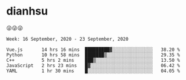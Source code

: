 
# dianhsu

:stuck_out_tongue_winking_eye::stuck_out_tongue_winking_eye::stuck_out_tongue_winking_eye:

<!--START_SECTION:waka-->
```text
Week: 16 September, 2020 - 23 September, 2020

Vue.js       14 hrs 16 mins  █████████▓░░░░░░░░░░░░░░░   38.20 % 
Python       10 hrs 58 mins  ███████▒░░░░░░░░░░░░░░░░░   29.35 % 
C++          5 hrs 2 mins    ███▒░░░░░░░░░░░░░░░░░░░░░   13.50 % 
JavaScript   2 hrs 23 mins   █▓░░░░░░░░░░░░░░░░░░░░░░░   06.42 % 
YAML         1 hr 30 mins    █░░░░░░░░░░░░░░░░░░░░░░░░   04.05 % 
```
<!--END_SECTION:waka-->
